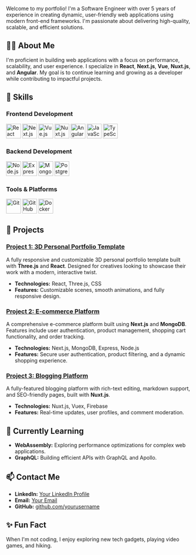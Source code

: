 Welcome to my portfolio! I'm a Software Engineer with over 5 years of experience in creating dynamic, user-friendly web applications using modern front-end frameworks. I'm passionate about delivering high-quality, scalable, and efficient solutions.

## 🧑‍💻 About Me

I'm proficient in building web applications with a focus on performance, scalability, and user experience. I specialize in **React**, **Next.js**, **Vue**, **Nuxt.js**, and **Angular**. My goal is to continue learning and growing as a developer while contributing to impactful projects.

## 🔧 Skills

### Frontend Development
<p align="left">
  <img src="https://cdn.jsdelivr.net/gh/devicons/devicon/icons/react/react-original-wordmark.svg" alt="React" width="40" height="40"/>
  <img src="https://cdn.jsdelivr.net/gh/devicons/devicon/icons/nextjs/nextjs-original-wordmark.svg" alt="Next.js" width="40" height="40"/>
  <img src="https://cdn.jsdelivr.net/gh/devicons/devicon/icons/vuejs/vuejs-original-wordmark.svg" alt="Vue.js" width="40" height="40"/>
  <img src="https://cdn.jsdelivr.net/gh/devicons/devicon/icons/nuxtjs/nuxtjs-original-wordmark.svg" alt="Nuxt.js" width="40" height="40"/>
  <img src="https://cdn.jsdelivr.net/gh/devicons/devicon/icons/angularjs/angularjs-original.svg" alt="Angular" width="40" height="40"/>
  <img src="https://cdn.jsdelivr.net/gh/devicons/devicon/icons/javascript/javascript-original.svg" alt="JavaScript" width="40" height="40"/>
  <img src="https://cdn.jsdelivr.net/gh/devicons/devicon/icons/typescript/typescript-original.svg" alt="TypeScript" width="40" height="40"/>
</p>

### Backend Development
<p align="left">
  <img src="https://cdn.jsdelivr.net/gh/devicons/devicon/icons/nodejs/nodejs-original.svg" alt="Node.js" width="40" height="40"/>
  <img src="https://cdn.jsdelivr.net/gh/devicons/devicon/icons/express/express-original-wordmark.svg" alt="Express" width="40" height="40"/>
  <img src="https://cdn.jsdelivr.net/gh/devicons/devicon/icons/mongodb/mongodb-original-wordmark.svg" alt="MongoDB" width="40" height="40"/>
  <img src="https://cdn.jsdelivr.net/gh/devicons/devicon/icons/postgresql/postgresql-original-wordmark.svg" alt="PostgreSQL" width="40" height="40"/>
</p>

### Tools & Platforms
<p align="left">
  <img src="https://cdn.jsdelivr.net/gh/devicons/devicon/icons/git/git-original-wordmark.svg" alt="Git" width="40" height="40"/>
  <img src="https://cdn.jsdelivr.net/gh/devicons/devicon/icons/github/github-original-wordmark.svg" alt="GitHub" width="40" height="40"/>
  <img src="https://cdn.jsdelivr.net/gh/devicons/devicon/icons/docker/docker-original-wordmark.svg" alt="Docker" width="40" height="40"/>
</p>

## 🚀 Projects

### [Project 1: 3D Personal Portfolio Template](#)
A fully responsive and customizable 3D personal portfolio template built with **Three.js** and **React**. Designed for creatives looking to showcase their work with a modern, interactive twist.

- **Technologies:** React, Three.js, CSS
- **Features:** Customizable scenes, smooth animations, and fully responsive design.

### [Project 2: E-commerce Platform](#)
A comprehensive e-commerce platform built using **Next.js** and **MongoDB**. Features include user authentication, product management, shopping cart functionality, and order tracking.

- **Technologies:** Next.js, MongoDB, Express, Node.js
- **Features:** Secure user authentication, product filtering, and a dynamic shopping experience.

### [Project 3: Blogging Platform](#)
A fully-featured blogging platform with rich-text editing, markdown support, and SEO-friendly pages, built with **Nuxt.js**.

- **Technologies:** Nuxt.js, Vuex, Firebase
- **Features:** Real-time updates, user profiles, and comment moderation.

## 🌱 Currently Learning

- **WebAssembly:** Exploring performance optimizations for complex web applications.
- **GraphQL:** Building efficient APIs with GraphQL and Apollo.

## 📫 Contact Me

- **LinkedIn:** [Your LinkedIn Profile]( https://www.linkedin.com/in/ihtsham-akram-368868213?utm_source=share&utm_campaign=share_via&utm_content=profile&utm_medium=android_app)
- **Email:** [Your Email](mailto:youremail@example.com)
- **GitHub:** [github.com/yourusername](https://github.com/yourusername)

## ✨ Fun Fact

When I'm not coding, I enjoy exploring new tech gadgets, playing video games, and hiking.

